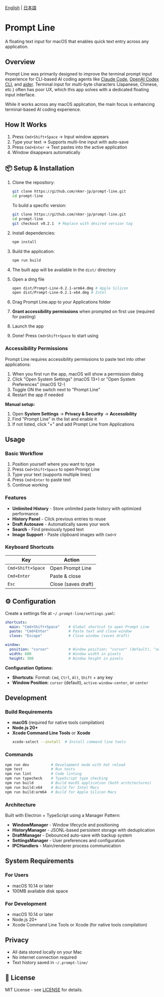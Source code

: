 [English](README.md) | [日本語](README_ja.md)

# Prompt Line

A floating text input for macOS that enables quick text entry across any application.

## Overview

Prompt Line was primarily designed to improve the terminal prompt input experience for CLI-based AI coding agents like [Claude Code](https://github.com/anthropics/claude-code), [OpenAI Codex CLI](https://github.com/openai/codex), and [aider](https://github.com/paul-gauthier/aider). Terminal input for multi-byte characters (Japanese, Chinese, etc.) often has poor UX, which this app solves with a dedicated floating input interface.

While it works across any macOS application, the main focus is enhancing terminal-based AI coding experience.

## How It Works

1. Press `Cmd+Shift+Space` → Input window appears
2. Type your text → Supports multi-line input with auto-save  
3. Press `Cmd+Enter` → Text pastes into the active application
4. Window disappears automatically

## 📦 Setup & Installation

1. Clone the repository:
   ```bash
   git clone https://github.com/nkmr-jp/prompt-line.git
   cd prompt-line
   ```

   To build a specific version:
   ```bash
   git clone https://github.com/nkmr-jp/prompt-line.git
   cd prompt-line
   git checkout v0.2.1  # Replace with desired version tag
   ```

2. Install dependencies:
   ```bash
   npm install
   ```

3. Build the application:
   ```bash
   npm run build
   ```

4. The built app will be available in the `dist/` directory
5. Open a dmg file
   ```bash
   open dist/Prompt-Line-0.2.1-arm64.dmg # Apple Silicon
   open dist/Prompt-Line-0.2.1-x64.dmg # Intel
   ```
6. Drag Prompt Line.app to your Applications folder
7. **Grant accessibility permissions** when prompted on first use (required for pasting)
8. Launch the app
9. Done! Press `Cmd+Shift+Space` to start using

### Accessibility Permissions

Prompt Line requires accessibility permissions to paste text into other applications:

1. When you first run the app, macOS will show a permission dialog
2. Click "Open System Settings" (macOS 13+) or "Open System Preferences" (macOS 12-)
3. Toggle ON the switch next to "Prompt Line"
4. Restart the app if needed

**Manual setup:**
1. Open **System Settings** → **Privacy & Security** → **Accessibility**
2. Find "Prompt Line" in the list and enable it
3. If not listed, click "+" and add Prompt Line from Applications


## Usage

### Basic Workflow
1. Position yourself where you want to type
2. Press `Cmd+Shift+Space` to open Prompt Line
3. Type your text (supports multiple lines)
4. Press `Cmd+Enter` to paste text
5. Continue working

### Features

- **Unlimited History** - Store unlimited paste history with optimized performance
- **History Panel** - Click previous entries to reuse
- **Draft Autosave** - Automatically saves your work
- **Search** - Find previously typed text
- **Image Support** - Paste clipboard images with `Cmd+V`

### Keyboard Shortcuts

| Key | Action              |
|-----|---------------------|
| `Cmd+Shift+Space` | Open Prompt Line    |
| `Cmd+Enter` | Paste & close       |
| `Esc` | Close (saves draft) |

## ⚙️ Configuration

Create a settings file at `~/.prompt-line/settings.yaml`:

```yaml
shortcuts:
  main: "Cmd+Shift+Space"    # Global shortcut to open Prompt Line
  paste: "Cmd+Enter"         # Paste text and close window
  close: "Escape"            # Close window (saves draft)

window:
  position: "cursor"         # Window position: "cursor" (default), "active-window-center", or "center"
  width: 600                 # Window width in pixels
  height: 300                # Window height in pixels

```

**Configuration Options:**

- **Shortcuts**: Format: `Cmd`, `Ctrl`, `Alt`, `Shift` + any key
- **Window Position**: `cursor` (default), `active-window-center`, or `center`

## Development

### Build Requirements

- **macOS** (required for native tools compilation)
- **Node.js 20+**
- **Xcode Command Line Tools** or **Xcode**
  ```bash
  xcode-select --install  # Install command line tools
  ```

### Commands
```bash
npm run dev          # Development mode with hot reload
npm test             # Run tests
npm run lint         # Code linting
npm run typecheck    # TypeScript type checking
npm run build        # Build macOS application (both architectures)
npm run build:x64    # Build for Intel Macs
npm run build:arm64  # Build for Apple Silicon Macs
```

### Architecture
Built with Electron + TypeScript using a Manager Pattern:

- **WindowManager** - Window lifecycle and positioning
- **HistoryManager** - JSONL-based persistent storage with deduplication  
- **DraftManager** - Debounced auto-save with backup system
- **SettingsManager** - User preferences and configuration
- **IPCHandlers** - Main/renderer process communication

## System Requirements

### For Users
- macOS 10.14 or later
- 100MB available disk space

### For Development
- macOS 10.14 or later
- Node.js 20+
- Xcode Command Line Tools or Xcode (for native tools compilation)

## Privacy

- All data stored locally on your Mac
- No internet connection required
- Text history saved in `~/.prompt-line/`

## 📄 License

MIT License - see [LICENSE](./LICENSE) for details.